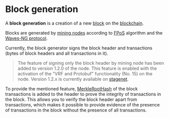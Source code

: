# Block generation

A **block generation** is a creation of a new [block](/blockchain/block.md) on the [blockchain](/blockchain/blockchain.md).

Blocks are generated by [mining nodes](/blockchain/node/mining-node.md) according to [FPoS](/blockchain/waves-protocol/fair-pos.md) algorithm and the [Waves-NG protocol](/blockchain/waves-protocol/waves-ng-protocol.md).

Currently, the block generator signs the block header and transactions (bytes of block headers and all transactions in it).

> The feature of signing only the block header by mining node has been added to version 1.2.0 of the node. This feature is enabled with the activation of the "VRF and Protobuf" functionality (No. 15) on the node.
Version 1.2.x is currently available on [stagenet](/blockchain/blockchain-network/stage-network.md).

To provide the mentioned feature, [MerkleRootHash](https://en.wikipedia.org/wiki/Merkle_tree) of the block transactions is added to the header to prove the integrity of transactions in the block. This allows you to verify the block header apart from transactions, which makes it possible to provide evidence of the presence of transactions in the block without the presence of all transactions.
